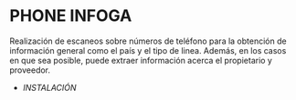 # **PHONE INFOGA**

Realización de escaneos sobre números de teléfono para la obtención de información general como el país y el tipo de linea. Además, en los casos en que sea posible, puede extraer información acerca el propietario y proveedor.

- *INSTALACIÓN*


